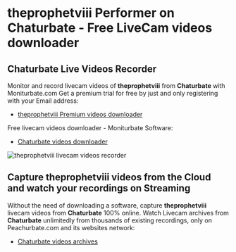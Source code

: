 # theprophetviii Performer on Chaturbate - Free LiveCam videos downloader

## Chaturbate Live Videos Recorder

Monitor and record livecam videos of **theprophetviii** from **Chaturbate** with Moniturbate.com
Get a premium trial for free by just and only registering with your Email address:
* [theprophetviii Premium videos downloader](https://moniturbate.com/request-demo-licence-key.html)

Free livecam videos downloader - Moniturbate Software:
* [Chaturbate videos downloader](https://moniturbate.com/moniturbate-download-software.html)

![theprophetviii livecam videos recorder](https://peachurnet.com/templates/moniturbate-software.png)


## Capture theprophetviii videos from the Cloud and watch your recordings on Streaming

Without the need of downloading a software, capture **theprophetviii** livecam videos from **Chaturbate** 100% online.
Watch Livecam archives from **Chaturbate** unlimitedly from thousands of existing recordings, only on Peachurbate.com and its websites network:
* [Chaturbate videos archives](https://peachurnet.com/)